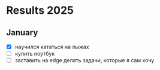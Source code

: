 # Results 2025

## January

- [x] научился кататься на лыжах
- [ ] купить ноутбук
- [ ] заставить на edge делать задачи, которые я сам хочу